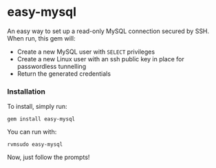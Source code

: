 easy-mysql
==========

An easy way to set up a read-only MySQL connection secured by SSH. When run, this gem will:

 - Create a new MySQL user with `SELECT` privileges
 - Create a new Linux user with an ssh public key in place for passwordless tunnelling
 - Return the generated credentials

### Installation

To install, simply run:

```
gem install easy-mysql
```

You can run with:

```
rvmsudo easy-mysql
```

Now, just follow the prompts!
